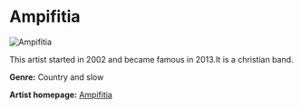 # Ampifitia

![Ampifitia](ampi.JPG)

This artist started in 2002 and became famous in 2013.It is a christian band.

**Genre:** Country and slow

**Artist homepage:** [Ampifitia](www.facebook.com )
